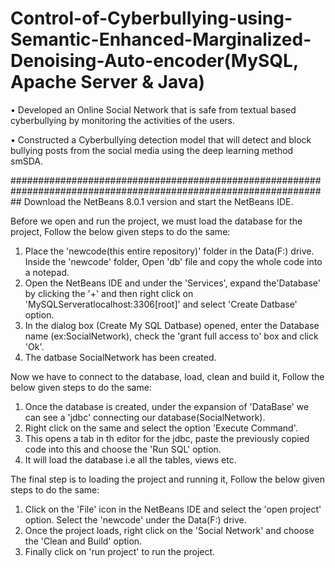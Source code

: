 # Control-of-Cyberbullying-using-Semantic-Enhanced-Marginalized-Denoising-Auto-encoder(MySQL, Apache Server & Java) 
•	Developed an Online Social Network that is safe from textual based cyberbullying by monitoring the activities of the users.

•	Constructed a Cyberbullying detection model that will detect and block bullying posts from the social media using the deep learning method smSDA.


##################################################################################################################
Download the NetBeans 8.0.1 version and start the NetBeans IDE. 

Before we open and run the project, we must load the database for the project, Follow the below given steps to do the same:

1. Place the 'newcode(this entire repository)' folder in the Data(F:) drive. Inside the 'newcode' folder, Open 'db' file and copy the whole code into a notepad.
2. Open the NetBeans IDE and under the 'Services', expand the'Database' by clicking the '+' and then right click on 'MySQLServeratlocalhost:3306[root]' and select    'Create Datbase' option.
3. In the dialog box (Create My SQL Datbase) opened, enter the Database name (ex:SocialNetwork), check the 'grant full access to' box and click 'Ok'.
4. The datbase SocialNetwork has been created.

Now we have to connect to the database, load, clean and build it, Follow the below given steps to do the same:

1. Once the database is created, under the expansion of 'DataBase' we can see a 'jdbc' connecting our database(SocialNetwork).
2. Right click on the same and select the option 'Execute Command'.
3. This opens a tab in th editor for the jdbc, paste the previously copied code into this and choose the 'Run SQL' option.
4. It will load the database i.e all the tables, views etc.

The final step is to loading the project and running it, Follow the below given steps to do the same:

1. Click on the 'File' icon in the NetBeans IDE and select the 'open project' option. Select the 'newcode' under the Data(F:) drive.
2. Once the project loads, right click on the 'Social Network' and choose the 'Clean and Build' option.
3. Finally click on 'run project' to run the project. 
